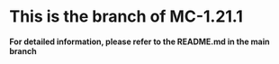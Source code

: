 # This is the branch of MC-1.21.1
**For detailed information, please refer to the README.md in the main branch**